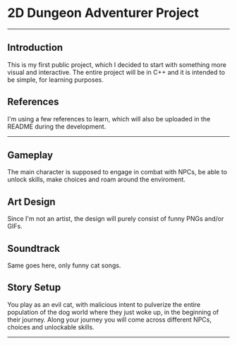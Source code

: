 # 2D Dungeon Adventurer Project
---
## Introduction
This is my first public project, which I decided to start with something more visual and interactive. The entire project will be in C++ and it is intended to be simple, for learning purposes.

## References
I'm using a few references to learn, which will also be uploaded in the README during the development.

---
## Gameplay
The main character is supposed to engage in combat with NPCs, be able to unlock skills, make choices and roam around the enviroment.

## Art Design
Since I'm not an artist, the design will purely consist of funny PNGs and/or GIFs.

## Soundtrack
Same goes here, only funny cat songs.

## Story Setup
You play as an evil cat, with malicious intent to pulverize the entire population of the dog world where they just woke up, in the beginning of their journey. Along your journey you will come across different NPCs, choices and unlockable skills.

---